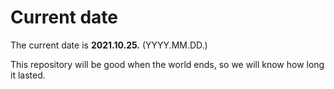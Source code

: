 # Current date

The current date is **2021.10.25.** (YYYY.MM.DD.)

This repository will be good when the world ends, so we will know how long it lasted.